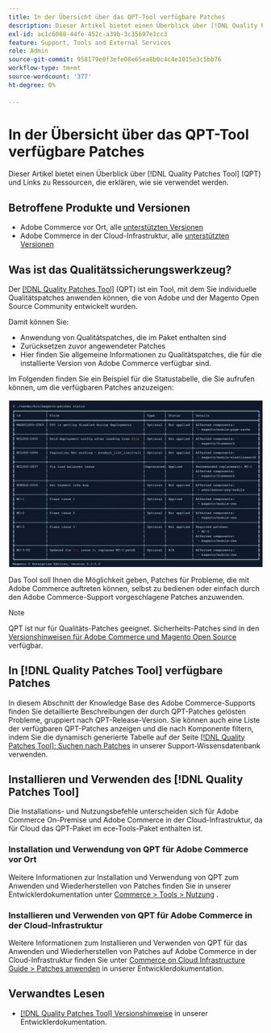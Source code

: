 ```yaml
---
title: In der Übersicht über das QPT-Tool verfügbare Patches
description: Dieser Artikel bietet einen Überblick über [!DNL Quality Patches Tool]  (QPT) und Links zu Ressourcen, die erklären, wie sie verwendet werden.
exl-id: ac1c6088-44fe-452c-a39b-3c35697e1cc3
feature: Support, Tools and External Services
role: Admin
source-git-commit: 958179e0f3efe08e65ea8b0c4c4e1015e3c5bb76
workflow-type: tm+mt
source-wordcount: '377'
ht-degree: 0%

---
```


# In der Übersicht über das QPT-Tool verfügbare Patches

Dieser Artikel bietet einen Überblick über [!DNL Quality Patches Tool] (QPT) und Links zu Ressourcen, die erklären, wie sie verwendet werden.

## Betroffene Produkte und Versionen

* Adobe Commerce vor Ort, alle [unterstützten Versionen](https://www.adobe.com/content/dam/cc/en/legal/terms/enterprise/pdfs/Adobe-Commerce-Software-Lifecycle-Policy.pdf)
* Adobe Commerce in der Cloud-Infrastruktur, alle [unterstützten Versionen](https://www.adobe.com/content/dam/cc/en/legal/terms/enterprise/pdfs/Adobe-Commerce-Software-Lifecycle-Policy.pdf)

## Was ist das Qualitätssicherungswerkzeug?

Der [[!DNL Quality Patches Tool]](https://github.com/magento/quality-patches) (QPT) ist ein Tool, mit dem Sie individuelle Qualitätspatches anwenden können, die von Adobe und der Magento Open Source Community entwickelt wurden.

Damit können Sie:

* Anwendung von Qualitätspatches, die im Paket enthalten sind
* Zurücksetzen zuvor angewendeter Patches
* Hier finden Sie allgemeine Informationen zu Qualitätspatches, die für die installierte Version von Adobe Commerce verfügbar sind.

Im Folgenden finden Sie ein Beispiel für die Statustabelle, die Sie aufrufen können, um die verfügbaren Patches anzuzeigen:

![Magento_patches_list](assets/status_table.png)

Das Tool soll Ihnen die Möglichkeit geben, Patches für Probleme, die mit Adobe Commerce auftreten können, selbst zu bedienen oder einfach durch den Adobe Commerce-Support vorgeschlagene Patches anzuwenden.

>[!NOTE]
>
>QPT ist nur für Qualitäts-Patches geeignet. Sicherheits-Patches sind in den [Versionshinweisen für Adobe Commerce und Magento Open Source](https://experienceleague.adobe.com/docs/commerce-operations/release/notes/overview.html) verfügbar.

## In [!DNL Quality Patches Tool] verfügbare Patches

In diesem Abschnitt der Knowledge Base des Adobe Commerce-Supports finden Sie detaillierte Beschreibungen der durch QPT-Patches gelösten Probleme, gruppiert nach QPT-Release-Version.
Sie können auch eine Liste der verfügbaren QPT-Patches anzeigen und die nach Komponente filtern, indem Sie die dynamisch generierte Tabelle auf der Seite [[!DNL Quality Patches Tool]: Suchen nach Patches](https://experienceleague.adobe.com/tools/commerce-quality-patches/index.html) in unserer Support-Wissensdatenbank verwenden.

## Installieren und Verwenden des [!DNL Quality Patches Tool]

Die Installations- und Nutzungsbefehle unterscheiden sich für Adobe Commerce On-Premise und Adobe Commerce in der Cloud-Infrastruktur, da für Cloud das QPT-Paket im ece-Tools-Paket enthalten ist.

### Installation und Verwendung von QPT für Adobe Commerce vor Ort

Weitere Informationen zur Installation und Verwendung von QPT zum Anwenden und Wiederherstellen von Patches finden Sie in unserer Entwicklerdokumentation unter [Commerce > Tools > Nutzung](https://experienceleague.adobe.com/docs/commerce-operations/tools/quality-patches-tool/usage.html) .

### Installieren und Verwenden von QPT für Adobe Commerce in der Cloud-Infrastruktur

Weitere Informationen zum Installieren und Verwenden von QPT für das Anwenden und Wiederherstellen von Patches auf Adobe Commerce in der Cloud-Infrastruktur finden Sie unter [Commerce on Cloud Infrastructure Guide > Patches anwenden](https://experienceleague.adobe.com/docs/commerce-cloud-service/user-guide/develop/upgrade/apply-patches.html) in unserer Entwicklerdokumentation.

## Verwandtes Lesen

* [[!DNL Quality Patches Tool] Versionshinweise](https://experienceleague.adobe.com/docs/commerce-operations/tools/quality-patches-tool/release-notes.html) in unserer Entwicklerdokumentation.
